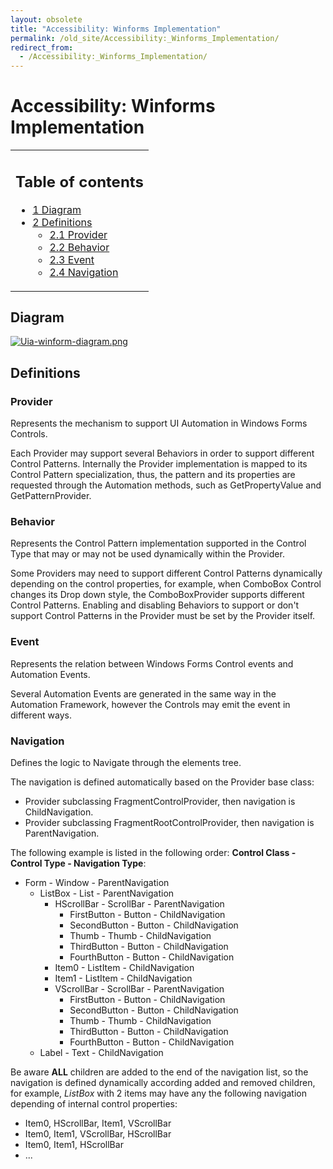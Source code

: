 ```yaml
---
layout: obsolete
title: "Accessibility: Winforms Implementation"
permalink: /old_site/Accessibility:_Winforms_Implementation/
redirect_from:
  - /Accessibility:_Winforms_Implementation/
---
```


Accessibility: Winforms Implementation
======================================

<table>
<col width="100%" />
<tbody>
<tr class="odd">
<td align="left"><h2>Table of contents</h2>
<ul>
<li><a href="#diagram">1 Diagram</a></li>
<li><a href="#definitions">2 Definitions</a>
<ul>
<li><a href="#provider">2.1 Provider</a></li>
<li><a href="#behavior">2.2 Behavior</a></li>
<li><a href="#event">2.3 Event</a></li>
<li><a href="#navigation">2.4 Navigation</a></li>
</ul></li>
</ul></td>
</tr>
</tbody>
</table>

Diagram
-------

[![Uia-winform-diagram.png]({{site.github.url}}/old_site/images/4/46/Uia-winform-diagram.png)]({{site.github.url}}/old_site/images/4/46/Uia-winform-diagram.png)

Definitions
-----------

### Provider

Represents the mechanism to support UI Automation in Windows Forms Controls.

Each Provider may support several Behaviors in order to support different Control Patterns. Internally the Provider implementation is mapped to its Control Pattern specialization, thus, the pattern and its properties are requested through the Automation methods, such as GetPropertyValue and GetPatternProvider.

### Behavior

Represents the Control Pattern implementation supported in the Control Type that may or may not be used dynamically within the Provider.

Some Providers may need to support different Control Patterns dynamically depending on the control properties, for example, when ComboBox Control changes its Drop down style, the ComboBoxProvider supports different Control Patterns. Enabling and disabling Behaviors to support or don't support Control Patterns in the Provider must be set by the Provider itself.

### Event

Represents the relation between Windows Forms Control events and Automation Events.

Several Automation Events are generated in the same way in the Automation Framework, however the Controls may emit the event in different ways.

### Navigation

Defines the logic to Navigate through the elements tree.

The navigation is defined automatically based on the Provider base class:

-   Provider subclassing FragmentControlProvider, then navigation is ChildNavigation.
-   Provider subclassing FragmentRootControlProvider, then navigation is ParentNavigation.

The following example is listed in the following order: **Control Class - Control Type - Navigation Type**:

-   Form - Window - ParentNavigation
    -   ListBox - List - ParentNavigation
        -   HScrollBar - ScrollBar - ParentNavigation
            -   FirstButton - Button - ChildNavigation
            -   SecondButton - Button - ChildNavigation
            -   Thumb - Thumb - ChildNavigation
            -   ThirdButton - Button - ChildNavigation
            -   FourthButton - Button - ChildNavigation
        -   Item0 - ListItem - ChildNavigation
        -   Item1 - ListItem - ChildNavigation
        -   VScrollBar - ScrollBar - ParentNavigation
            -   FirstButton - Button - ChildNavigation
            -   SecondButton - Button - ChildNavigation
            -   Thumb - Thumb - ChildNavigation
            -   ThirdButton - Button - ChildNavigation
            -   FourthButton - Button - ChildNavigation
    -   Label - Text - ChildNavigation

Be aware **ALL** children are added to the end of the navigation list, so the navigation is defined dynamically according added and removed children, for example, *ListBox* with 2 items may have any the following navigation depending of internal control properties:

-   Item0, HScrollBar, Item1, VScrollBar
-   Item0, Item1, VScrollBar, HScrollBar
-   Item0, Item1, HScrollBar
-   ...


